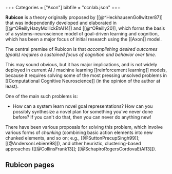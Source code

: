 +++
Categories = ["Axon"]
bibfile = "ccnlab.json"
+++

**Rubicon** is a theory originally proposed by [[@^HeckhausenGollwitzer87]] that was independently developed and elaborated in [[@^OReillyHazyMollickEtAl14]] and [[@^OReilly20]], which forms the basis of a systems-neuroscience model of goal-driven learning and cognition, which has been a major focus of initial research using the [[Axon]] model.




The central premise of Rubicon is that _accomplishing desired outcomes (goals) requires a sustained focus of cognition and behavior over time._

This may sound obvious, but it has major implications, and is not widely deployed in current AI / machine learning [[reinforcement learning]] models, because it requires solving some of the most pressing unsolved problems in [[Computational Cognitive Neuroscience]] (in the opinion of the author at least).

One of the main such problems is:

* How can a system learn novel goal representations? How can you possibly synthesize a novel plan for something you've never done before? If you can't do that, then you can never do anything new!

There have been various proposals for solving this problem, which involve various forms of _chunking_ (combining basic action elements into new chunked elements, and so on; e.g., [[@SuttonPrecupSingh99]]; [[@AndersonLebiere98]]), and other heuristic, clustering-based approaches ([[@CollinsFrank13]]; [[@SchapiroRogersCordovaEtAl13]]). 



## Rubicon pages


